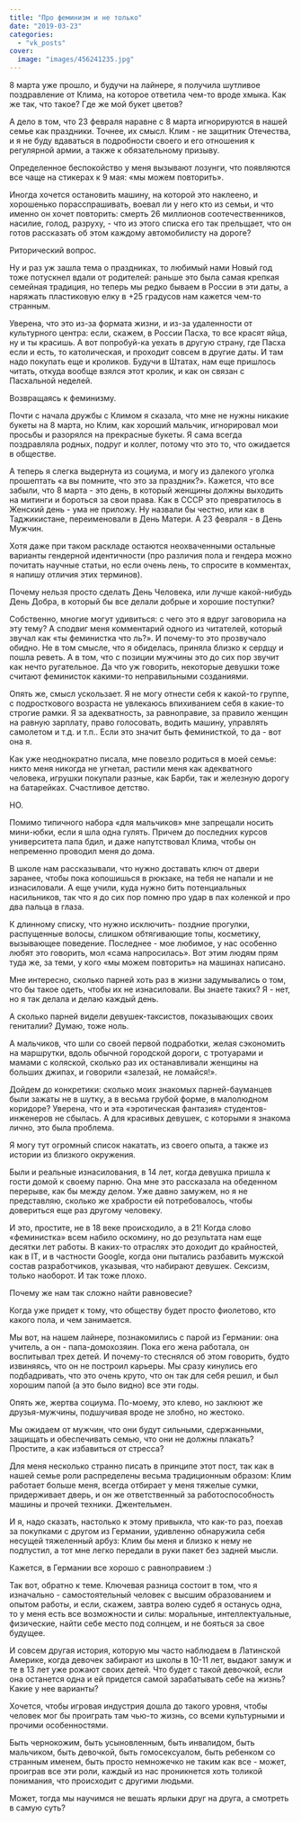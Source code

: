 ```yaml
---
title: "Про феминизм и не только"
date: "2019-03-23"
categories: 
  - "vk_posts"
cover:
  image: "images/456241235.jpg"
---
```


8 марта уже прошло, и будучи на лайнере, я получила шутливое поздравление от Клима, на которое ответила чем-то вроде хмыка. Как же так, что такое? Где же мой букет цветов?

А дело в том, что 23 февраля наравне с 8 марта игнорируются в нашей семье как праздники. Точнее, их смысл. Клим - не защитник Отечества, и я не буду вдаваться в подробности своего и его отношения к регулярной армии, а также к обязательному призыву.

<!--more-->

Определенное беспокойство у меня вызывают лозунги, что появляются все чаще на стикерах к 9 мая: «мы можем повторить».

Иногда хочется остановить машину, на которой это наклеено, и хорошенько порасспрашивать, воевал ли у него кто из семьи, и что именно он хочет повторить: смерть 26 миллионов соотечественников, насилие, голод, разруху, - что из этого списка его так прельщает, что он готов рассказать об этом каждому автомобилисту на дороге?

Риторический вопрос.

Ну и раз уж зашла тема о праздниках, то любимый нами Новый год тоже потускнел вдали от родителей: раньше это была самая крепкая семейная традиция, но теперь мы редко бываем в России в эти даты, а наряжать пластиковую елку в +25 градусов нам кажется чем-то странным.

Уверена, что это из-за формата жизни, и из-за удаленности от культурного центра: если, скажем, в России Пасха, то все красят яйца, ну и ты красишь. А вот попробуй-ка уехать в другую страну, где Пасха если и есть, то католическая, и проходит совсем в другие даты. И там надо покупать еще и кроликов. Будучи в Штатах, нам еще пришлось читать, откуда вообще взялся этот кролик, и как он связан с Пасхальной неделей.

Возвращаясь к феминизму.

Почти с начала дружбы с Климом я сказала, что мне не нужны никакие букеты на 8 марта, но Клим, как хороший мальчик, игнорировал мои просьбы и разорялся на прекрасные букеты. Я сама всегда поздравляла родных, подруг и коллег, потому что это то, что ожидается в обществе.

А теперь я слегка выдернута из социума, и могу из далекого уголка прошептать «а вы помните, что это за праздник?». Кажется, что все забыли, что 8 марта - это день, в который женщины должны выходить на митинги и бороться за свои права. Как в СССР это превратилось в Женский день - ума не приложу. Ну назвали бы честно, или как в Таджикистане, переименовали в День Матери. А 23 февраля - в День Мужчин.

Хотя даже при таком раскладе остаются неохваченными остальные варианты гендерной идентичности (про различия пола и гендера можно почитать научные статьи, но если очень лень, то спросите в комментах, я напишу отличия этих терминов).

Почему нельзя просто сделать День Человека, или лучше какой-нибудь День Добра, в который бы все делали добрые и хорошие поступки?

Собственно, многие могут удивиться: с чего это я вдруг заговорила на эту тему? А сподвиг меня комментарий одного из читателей, который звучал как «ты феминистка что ль?». И почему-то это прозвучало обидно. Не в том смысле, что я обиделась, приняла близко к сердцу и пошла реветь. А в том, что с позиции мужчины это до сих пор звучит как нечто ругательное. Да что уж говорить, некоторые девушки тоже считают феминисток какими-то неправильными созданиями.

Опять же, смысл ускользает. Я не могу отнести себя к какой-то группе, с подросткового возраста не увлекаюсь впихиванием себя в какие-то строгие рамки. Я за адекватность, за равноправие, за правило женщин на равную зарплату, право голосовать, водить машину, управлять самолетом и т.д. и т.п.. Если это значит быть феминисткой, то да - вот она я.

Как уже неоднократно писала, мне повезло родиться в моей семье: никто меня никогда не угнетал, растили меня как адекватного человека, игрушки покупали разные, как Барби, так и железную дорогу на батарейках. Счастливое детство.

НО.

Помимо типичного набора «для мальчиков» мне запрещали носить мини-юбки, если я шла одна гулять. Причем до последних курсов университета папа бдил, и даже напутствовал Клима, чтобы он непременно проводил меня до дома.

В школе нам рассказывали, что нужно доставать ключ от двери заранее, чтобы пока копошишься в рюкзаке, на тебя не напали и не изнасиловали. А еще учили, куда нужно бить потенциальных насильников, так что я до сих пор помню про удар в пах коленкой и про два пальца в глаза.

К длинному списку, что нужно исключить- поздние прогулки, распущенные волосы, слишком обтягивающие топы, косметику, вызывающее поведение. Последнее - мое любимое, у нас особенно любят это говорить, мол «сама напросилась». Вот этим людям прям туда же, за теми, у кого «мы можем повторить» на машинах написано.

Мне интересно, сколько парней хоть раз в жизни задумывались о том, что бы такое одеть, чтобы их не изнасиловали. Вы знаете таких? Я - нет, но я так делала и делаю каждый день.

А сколько парней видели девушек-таксистов, показывающих своих гениталии? Думаю, тоже ноль.

А мальчиков, что шли со своей первой подработки, желая сэкономить на маршрутки, вдоль обычной городской дороги, с тротуарами и мамами с коляской, сколько раз их останавливали женщины на больших джипах, и говорили «залезай, не ломайся!».

Дойдем до конкретики: сколько моих знакомых парней-бауманцев были зажаты не в шутку, а в весьма грубой форме, в малолюдном коридоре? Уверена, что и эта «эротическая фантазия» студентов-инженеров не сбылась. А для красивых девушек, с которыми я знакома лично, это была проблема.

Я могу тут огромный список накатать, из своего опыта, а также из истории из близкого окружения.

Были и реальные изнасилования, в 14 лет, когда девушка пришла к гости домой к своему парню. Она мне это рассказала на обеденном перерыве, как бы между делом. Уже давно замужем, но я не представляю, сколько же храбрости ей потребовалось, чтобы довериться еще раз другому человеку.

И это, простите, не в 18 веке происходило, а в 21! Когда слово «феминистка» всем набило оскомину, но до результата нам еще десятки лет работы. В каких-то отраслях это доходит до крайностей, как в IT, и в частности Google, когда они пытались разбавить мужской состав разработчиков, указывая, что набирают девушек. Сексизм, только наоборот. И так тоже плохо.

Почему же нам так сложно найти равновесие?

Когда уже придет к тому, что обществу будет просто фиолетово, кто какого пола, и чем занимается.

Мы вот, на нашем лайнере, познакомились с парой из Германии: она учитель, а он - папа-домохозяин. Пока его жена работала, он воспитывал трех детей. И почему-то стеснялся об этом говорить, будто извиняясь, что он не построил карьеры. Мы сразу кинулись его подбадривать, что это очень круто, что он так для себя решил, и был хорошим папой (а это было видно) все эти годы.

Опять же, жертва социума. По-моему, это клево, но заклюют же друзья-мужчины, подшучивая вроде не злобно, но жестоко.

Мы ожидаем от мужчин, что они будут сильными, сдержанными, защищать и обеспечивать семью, что они не должны плакать? Простите, а как избавиться от стресса?

Для меня несколько странно писать в принципе этот пост, так как в нашей семье роли распределены весьма традиционным образом: Клим работает больше меня, всегда отбирает у меня тяжелые сумки, придерживает дверь, и он же ответственный за работоспособность машины и прочей техники. Джентельмен.

И я, надо сказать, настолько к этому привыкла, что как-то раз, поехав за покупками с другом из Германии, удивленно обнаружила себя несущей тяжеленный арбуз: Клим бы меня и близко к нему не подпустил, а тот мне легко передали в руки пакет без задней мысли.

Кажется, в Германии все хорошо с равноправием :)

Так вот, обратно к теме. Ключевая разница состоит в том, что я изначально - самостоятельный человек с высшим образованием и опытом работы, и если, скажем, завтра волею судеб я останусь одна, то у меня есть все возможности и силы: моральные, интеллектуальные, физические, найти себе место под солнцем, и не бояться за свое будущее.

И совсем другая история, которую мы часто наблюдаем в Латинской Америке, когда девочек забирают из школы в 10-11 лет, выдают замуж и те в 13 лет уже рожают своих детей. Что будет с такой девочкой, если она останется одна и ей придется самой зарабатывать себе на жизнь? Какие у нее варианты?

Хочется, чтобы игровая индустрия дошла до такого уровня, чтобы человек мог бы проиграть там чью-то жизнь, со всеми культурными и прочими особенностями.

Быть чернокожим, быть усыновленным, быть инвалидом, быть мальчиком, быть девочкой, быть гомосексуалом, быть ребенком со странным именем, быть просто немножечко не таким как все - может, проиграв все эти роли, каждый из нас проникнется хоть толикой понимания, что происходит с другими людьми.

Может, тогда мы научимся не вешать ярлыки друг на друга, а смотреть в самую суть?
